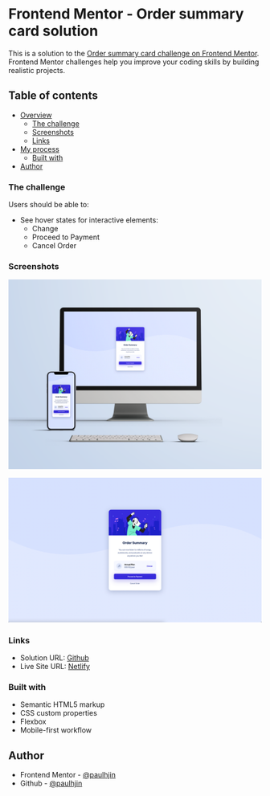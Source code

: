 # Frontend Mentor - Order summary card solution

This is a solution to the [Order summary card challenge on Frontend Mentor](https://www.frontendmentor.io/challenges/order-summary-component-QlPmajDUj). Frontend Mentor challenges help you improve your coding skills by building realistic projects. 

## Table of contents

- [Overview](#overview)
  - [The challenge](#the-challenge)
  - [Screenshots](#screenshots)
  - [Links](#links)
- [My process](#my-process)
  - [Built with](#built-with)
- [Author](#author)

### The challenge

Users should be able to:

- See hover states for interactive elements:
  - Change
  - Proceed to Payment
  - Cancel Order

### Screenshots

![Desktop and mobile mockup](./screenshots/mockup.png)

![Screenshot of page](./screenshots/screenshot.png)

### Links

- Solution URL: [Github](https://github.com/paulhjin/frontendmentor/tree/master/03-order-summary)
- Live Site URL: [Netlify](https://pjin-fem-order-summary-component.netlify.app)

### Built with

- Semantic HTML5 markup
- CSS custom properties
- Flexbox
- Mobile-first workflow

## Author
- Frontend Mentor - [@paulhjin](https://www.frontendmentor.io/profile/paulhjin)
- Github - [@paulhjin](https://github.com/paulhjin/)

